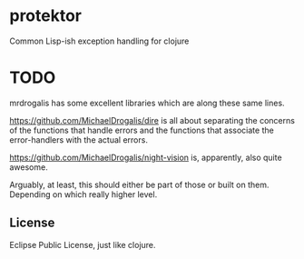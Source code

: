 protektor
=========

Common Lisp-ish exception handling for clojure

TODO
====

mrdrogalis has some excellent libraries which are along
these same lines.

https://github.com/MichaelDrogalis/dire is all about separating
the concerns of the functions that handle errors and the
functions that associate the error-handlers with the
actual errors.

https://github.com/MichaelDrogalis/night-vision is, apparently,
also quite awesome.

Arguably, at least, this should either be part of those or
built on them. Depending on which really higher level.


License
-------

Eclipse Public License, just like clojure.